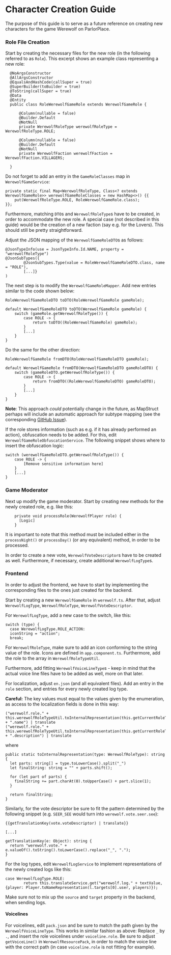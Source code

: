 # Character Creation Guide

The purpose of this guide is to serve as a future reference on creating new characters for the game Werewolf on ParlorPlace.

### Role File Creation

Start by creating the necessary files for the new role (in the following referred to as `Role`).
This excerpt shows an example class representing a new role:

```
  @NoArgsConstructor
  @AllArgsConstructor
  @EqualsAndHashCode(callSuper = true)
  @SuperBuilder(toBuilder = true)
  @ToString(callSuper = true)
  @Data
  @Entity
  public class RoleWerewolfGameRole extends WerewolfGameRole {

      @Column(nullable = false)
      @Builder.Default
      @NotNull
      private WerewolfRoleType werewolfRoleType = WerewolfRoleType.ROLE;

      @Column(nullable = false)
      @Builder.Default
      @NotNull
      private WerewolfFaction werewolfFaction = WerewolfFaction.VILLAGERS;

  }
```

Do not forget to add an entry in the `GameRoleClasses` map in `WerewolfGameService`:

```
private static final Map<WerewolfRoleType, Class<? extends WerewolfGameRole>> werewolfGameRoleClasses = new HashMap<>() {{
    put(WerewolfRoleType.ROLE, RoleWerewolfGameRole.class);
}};
```

Furthermore, matching `DTO`s and `WerewolfRoleType`s have to be created, in order to accommodate the new role.
A special case (not described in this guide) would be the creation of a new faction (say e.g. for the Lovers).
This should still be pretty straightforward.

Adjust the JSON mapping of the `WerewolfGameRoleDTO`s as follows:

```
@JsonTypeInfo(use = JsonTypeInfo.Id.NAME, property = "werewolfRoleType")
@JsonSubTypes({
        @JsonSubTypes.Type(value = RoleWerewolfGameRoleDTO.class, name = "ROLE"),
        [...]}
)
```

The next step is to modify the `WerewolfGameRoleMapper`. Add new entries similar to the code shown below:

```
RoleWerewolfGameRoleDTO toDTO(RoleWerewolfGameRole gameRole);

default WerewolfGameRoleDTO toDTO(WerewolfGameRole gameRole) {
    switch (gameRole.getWerewolfRoleType()) {
        case ROLE -> {
            return toDTO((RoleWerewolfGameRole) gameRole);
        }
        [...]
    }
}
```

Do the same for the other direction:

```
RoleWerewolfGameRole fromDTO(RoleWerewolfGameRoleDTO gameRole);

default WerewolfGameRole fromDTO(WerewolfGameRoleDTO gameRoleDTO) {
    switch (gameRoleDTO.getWerewolfRoleType()) {
        case ROLE -> {
            return fromDTO((RoleWerewolfGameRoleDTO) gameRoleDTO);
        }
        [...]
    }
}
```

**Note**: This approach *could* potentially change in the future, as MapStruct perhaps will include an automatic approach for subtype mapping (see the corresponding [GitHub Issue](https://github.com/mapstruct/mapstruct/pull/2512)).

If the role stores information (such as e.g. if it has already performed an action), obfuscation needs to be added. For this, edit `WerewolfGameRoleObfuscationService`. The following snippet shows where to insert the obfuscation logic:

```
switch (werewolfGameRoleDTO.getWerewolfRoleType()) {
    case ROLE -> {
        [Remove sensitive information here]
    }
    [...]
}
```

### Game Moderator

Next up modify the game moderator. Start by creating new methods for the newly created role, e.g. like this:

```
    private void processRole(WerewolfPlayer role) {
      [Logic]
    }
```

It is important to note that this method must be included either in the `processNight()` or `processDay()` (or any equivalent) method, in order to be processed.

In order to create a new vote, `WerewolfVoteDescriptor`s have to be created as well.
Furthermore, if necessary, create additional `WerewolfLogType`s.

### Frontend

In order to adjust the frontend, we have to start by implementing the corresponding files to the ones just created for the backend.

Start by creating a new `WerewolfGameRole` in `werewolf.ts`. After that, adjust `WerewolfLogType`, `WerewolfRoleType`, `WerewolfVoteDescriptor`.

For `WerewolfLogType`, add a new case to the switch, like this:

```
switch (type) {
  case WerewolfLogType.ROLE_ACTION:
  iconString = "action";
  break;
```

For `WerewolfRoleType`, make sure to add an icon conforming to the string value of the role.
Icons are defined in `app.component.ts`.
Furthermore, add the role to the array in `WerewolfRoleTypeUtil`.

Furthermore, add fitting `WerewolfVoiceLineType`s - keep in mind that the actual voice line files have to be added as well, more on that later.

For localization, adjust `en.json` (and all equivalent files).
Add an entry in the `role` section, and entries for every newly created log type.

**Careful:** The key values must equal to the values given by the enumeration, as access to the localization fields is done in this way:

```
("werewolf.role." + this.werewolfRoleTypeUtil.toInternalRepresentation(this.getCurrentRoleTypeCurrentPlayer()) + ".name") | translate
("werewolf.role." + this.werewolfRoleTypeUtil.toInternalRepresentation(this.getCurrentRoleTypeCurrentPlayer()) + ".description") | translate
```

where

```
public static toInternalRepresentation(type: WerewolfRoleType): string {
  let parts: string[] = type.toLowerCase().split("_")
  let finalString: string = "" + parts.shift();

  for (let part of parts) {
    finalString += part.charAt(0).toUpperCase() + part.slice(1);
  }

  return finalString;
}
```

Similarly, for the vote descriptor be sure to fit the pattern determined by the following snippet (e.g. `SEER_SEE` would turn into `werewolf.vote.seer.see`):

```
{{getTranslationKey(vote.voteDescriptor) | translate}}

[...]

getTranslationKey(e: Object): string {
  return "werewolf.vote." + e.valueOf().toString().toLowerCase().replace("_", ".");
}
```

For the log types, edit `WerewolfLogService` to implement representations of the newly created logs like this:

```
case WerewolfLogType.ROLE:
        return this.translateService.get("werewolf.log." + textValue, {player: Player.toNameRepresentation(l.targets[0].user, players)});
```

Make sure not to mix up the `source` and `target` property in the backend, when sending logs.

#### Voicelines

For voicelines, edit `pack.json` and be sure to match the path given by the `WerewolfVoiceLineType`.
This works in similar fashion as above: Replace `_` by `.`, and insert the role voicelines under `voiceline.role`.
Be sure to adjust `getVoiceLine()` in `WerewolfResourcePack`, in order to match the voice line with the correct path (in case `voiceline.role` is not fitting for example).

